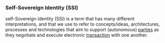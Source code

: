 ### Self-Sovereign Identity (SSI)

self-Sovereign Identity (SSI) is a term that has many different interpretations, and that we use to refer to concepts/ideas, architectures, processes and technologies that aim to support (autonomous) <a href="https://essif-lab.github.io/framework/docs/terms/party" hovertext="Party: an Entity that sets its Objectives, maintains its Knowledge, and uses that Knowledge to pursue its Objectives in an autonomous (sovereign) manner. Humans and Organizations are the typical examples.">parties</a> as they negotiate and execute electronic <a href="https://essif-lab.github.io/framework/docs/terms/transaction" hovertext="Transaction: the exchange of goods, services, funds, or data between some Parties (called Participants of the Transaction).">transaction</a> with one another.
